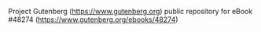 Project Gutenberg (https://www.gutenberg.org) public repository for eBook #48274 (https://www.gutenberg.org/ebooks/48274)
